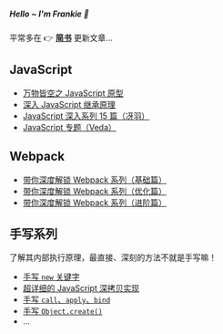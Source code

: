 <h5 style="border-bottom: none">Hello ~  I'm Frankie 👋</h5>

平常多在 👉 **[简书](https://www.jianshu.com/u/f4dac74bd955)** 更新文章...

## JavaScript

- [万物皆空之 JavaScript 原型](https://juejin.cn/post/6844903567325659144)
- [深入 JavaScript 继承原理](https://juejin.cn/post/6844903569317953543)
- [JavaScript 深入系列 15 篇（冴羽）](https://github.com/mqyqingfeng/Blog/issues/17)
- [JavaScript 专题（Veda）](http://www.nowamagic.net/librarys/veda/detail/1579)

## Webpack

- [带你深度解锁 Webpack 系列（基础篇）](https://juejin.cn/post/6844904079219490830)
- [带你深度解锁 Webpack 系列（优化篇）](https://juejin.cn/post/6844904093463347208)
- [带你深度解锁 Webpack 系列（进阶篇）](https://juejin.cn/post/6844904084927938567)

## 手写系列

了解其内部执行原理，最直接、深刻的方法不就是手写嘛！

- [手写 `new` 关键字](https://github.com/toFrankie/Blog/issues/1)
- [超详细的 JavaScript 深拷贝实现](https://github.com/toFrankie/Blog/issues/2)
- [手写 `call`、`apply`、`bind`](https://github.com/toFrankie/Blog/issues/3)
- [手写 `Object.create()`](https://github.com/toFrankie/Blog/issues/4)
- ...
